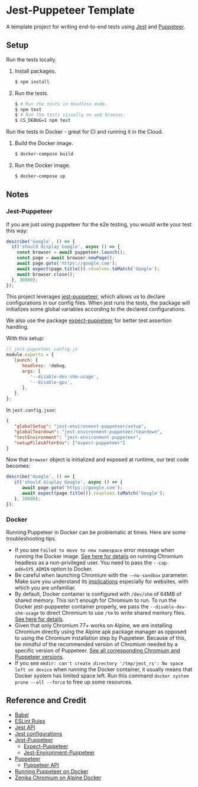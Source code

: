 # Jest-Puppeteer Template

A template project for writing end-to-end tests using [Jest](https://jestjs.io) and [Puppeteer](https://github.com/GoogleChrome/puppeteer).

## Setup

Run the tests locally.

1. Install packages.

   ```bash
   $ npm install
   ```
   
1. Run the tests.

   ```bash
   $ # Run the tests in headless mode.
   $ npm test
   $ # Run the tests visually on web browser.
   $ CS_DEBUG=1 npm test
   ```

Run the tests in Docker - great for CI and running it in the Cloud.

1. Build the Docker image.

   ```bash
   $ docker-compose build
   ```
   
1. Run the Docker image.

   ```bash
   $ docker-compose up
   ```

## Notes

### Jest-Puppeteer 

If you are just using puppeteer for the e2e testing, you would write your test this way:

```js
describe('Google', () => {
  it('should display Google', async () => {
    const browser = await puppeteer.launch();
    const page = await browser.newPage();
    await page.goto('https://google.com');
    await expect(page.title()).resolves.toMatch('Google');
    await browser.close();
  }, 30000);
});
```

This project leverages [jest-puppeteer](https://github.com/smooth-code/jest-puppeteer), which allows us to declare configurations in our config files. When jest runs the tests, the package will initializes some global variables according to the declared configurations.

We also use the package [expect-puppeteer](https://github.com/smooth-code/jest-puppeteer/tree/master/packages/expect-puppeteer) for better test assertion handling.

With this setup:

```js
// jest-puppeteer.config.js
module.exports = {
   launch: {
      headless: !debug,
      args: [
         '--disable-dev-shm-usage',
         '--disable-gpu',
      ],
   },
};
```

In `jest.config.json`:

```json
{
   "globalSetup": "jest-environment-puppeteer/setup",
   "globalTeardown": "jest-environment-puppeteer/teardown",
   "testEnvironment": "jest-environment-puppeteer",
   "setupFilesAfterEnv": ["expect-puppeteer"]
}
```

Now that `browser` object is initialized and exposed at runtime, our test code becomes:

```js
describe('Google', () => {
   it('should display Google', async () => {
      await page.goto('https://google.com');
      await expect(page.title()).resolves.toMatch('Google');
   }, 30000);
});
```

### Docker

Running Puppeteer in Docker can be problematic at times. Here are some troubleshooting tips.

* If you see `Failed to move to new namespace` error message when running the Docker image. [See here for details](https://github.com/Zenika/alpine-chrome#3-ways-to-use-chrome-headless-with-this-image) on running Chromium headless as a non-privileged user. You need to pass the `--cap-add=SYS_ADMIN` option to Docker.
* Be careful when launching Chromium with the `-—no-sandbox` parameter. Make sure you understand its [implications](https://chromium.googlesource.com/chromium/src/+/master/docs/design/sandbox.md) especially for websites, with which you are unfamiliar.
* By default, Docker container is configured with `/dev/shm` of 64MB of shared memory. This isn't enough for Chromium to run. To run the Docker jest-puppeeter container properly, we pass the `--disable-dev-shm-usage` to direct Chromium to use `/tm` to write shared memory files. [See here for details](https://github.com/GoogleChrome/puppeteer/blob/master/docs/troubleshooting.md#tips).
* Given that only Chromium 77+ works on Alpine, we are installing Chromium directly using the Alpine apk package manager as opposed to using the Chromium installation step by Puppeteer. Because of this, be mindful of the recommended version of Chromium needed by a specific version of Puppeteer. [See all corresponding Chromium and Puppeteer versions](https://github.com/GoogleChrome/puppeteer/blob/v2.0.0/docs/api.md).
* If you see `mkdir: can't create directory '/tmp/jest_rs': No space left on device` when running the Docker container, it usually means that Docker system has limited space left. Run this command `docker system prune --all --force` to free up some resources.

## Reference and Credit

* [Babel](https://babeljs.io)
* [ESLint Rules](https://eslint.org/docs/rules)
* [Jest API](https://jestjs.io/docs/en/api)
* [Jest configurations](https://jestjs.io/docs/en/configuration.html)
* [Jest-Puppeteer](https://github.com/smooth-code/jest-puppeteer)
   * [Expect-Puppeteer](https://github.com/smooth-code/jest-puppeteer/tree/master/packages/expect-puppeteer)
   * [Jest-Environment-Puppeteer](https://github.com/smooth-code/jest-puppeteer/tree/master/packages/jest-environment-puppeteer)
* [Puppeteer](https://github.com/GoogleChrome/puppeteer)
   * [Puppeteer API](https://github.com/GoogleChrome/puppeteer/blob/v2.0.0/docs/api.md)
* [Running Puppeteer on Docker](https://github.com/GoogleChrome/puppeteer/blob/master/docs/troubleshooting.md#running-puppeteer-in-docker)
* [Zenika Chromium on Alpine Docker](https://github.com/Zenika/alpine-chrome)

